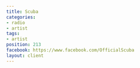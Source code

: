 ```yaml
---
title: Scuba
categories:
- radio
- artist
tags:
- artist
position: 213
facebook: https://www.facebook.com/OfficialScuba
layout: client
---
```


